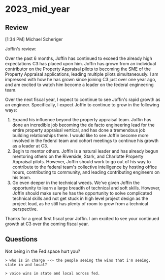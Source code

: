 # 2023_mid_year

## Review

[1:34 PM] Michael Scheriger

Joffin's review:

Over the past 6 months, Joffin has continued to exceed the already high expectations C3 has placed upon him. Joffin has grown from an individual contributor on the Property Appraisal pilots to becoming the SME of the Property Appraisal applications, leading multiple pilots simultaneously. I am impressed with how he has grown since joining C3 just over one year ago, and am excited to watch him become a leader on the federal engineering team.

Over the next fiscal year, I expect to continue to see Joffin's rapid growth as an engineer. Specifically, I expect Joffin to continue to grow in the following ways:

1. Expand his influence beyond the property appraisal team. Joffin has done an incredible job becoming the de facto engineering lead for the entire property appraisal vertical, and has done a tremendous job building relationships there. I would like to see Joffin become more involved in the federal team and cohort meetings to continue his growth as a leader at C3.
2. Begin to mentor others. Joffin is a natural leader and has already begun mentoring others on the Riverside, Stark, and Charlotte Property Appraisal pilots. However, Joffin should work to go out of his way to contribute to the federal team's collective intelligence by hosting office hours, contributing to community, and leading contributing engineers on his team.
3. Go even deeper in the technical weeds. We've given Joffin the opportunity to learn a large breadth of technical and soft skills. However, Joffin should make sure he has the opportunity to solve complicated technical skills and not get stuck in high level project design as the project lead, as he still has plenty of room to grow from a technical perspective.

Thanks for a great first fiscal year Joffin. I am excited to see your continued growth at C3 over the coming fiscal year.

## Questions

Not being in the Fed space hurt you?

	> who is in charge --> the people seeing the wins that i'm seeing. state in and local?
	
	> voice wins in state and local across fed. 

